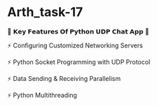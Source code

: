 # Arth_task-17
🔰 𝗞𝗲𝘆 𝗙𝗲𝗮𝘁𝘂𝗿𝗲𝘀 𝗢𝗳 𝗣𝘆𝘁𝗵𝗼𝗻 𝗨𝗗𝗣 𝗖𝗵𝗮𝘁 𝗔𝗽𝗽 🔰

⚡ Configuring Customized Networking Servers

⚡ Python Socket Programming with UDP Protocol

⚡ Data Sending & Receiving Parallelism

⚡ Python Multithreading
